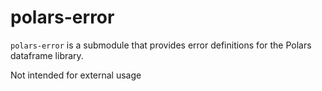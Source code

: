 # polars-error

`polars-error` is a submodule that provides error definitions for the Polars dataframe library.

Not intended for external usage